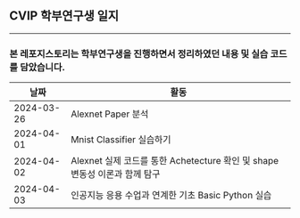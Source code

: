 ## CVIP 학부연구생 일지
---
### 본 레포지스토리는 학부연구생을 진행하면서 정리하였던 내용 및 실습 코드를 담았습니다.

| 날짜        | 활동                                |
|-------------|-------------------------------------|
| 2024-03-26  | Alexnet Paper 분석                 |
| 2024-04-01  | Mnist Classifier 실습하기          |
| 2024-04-02  | Alexnet 실제 코드를 통한 Achetecture 확인 및 shape 변동성 이론과 함께 탐구 |
| 2024-04-03  | 인공지능 응용 수업과 연계한 기초 Basic Python 실습 |

